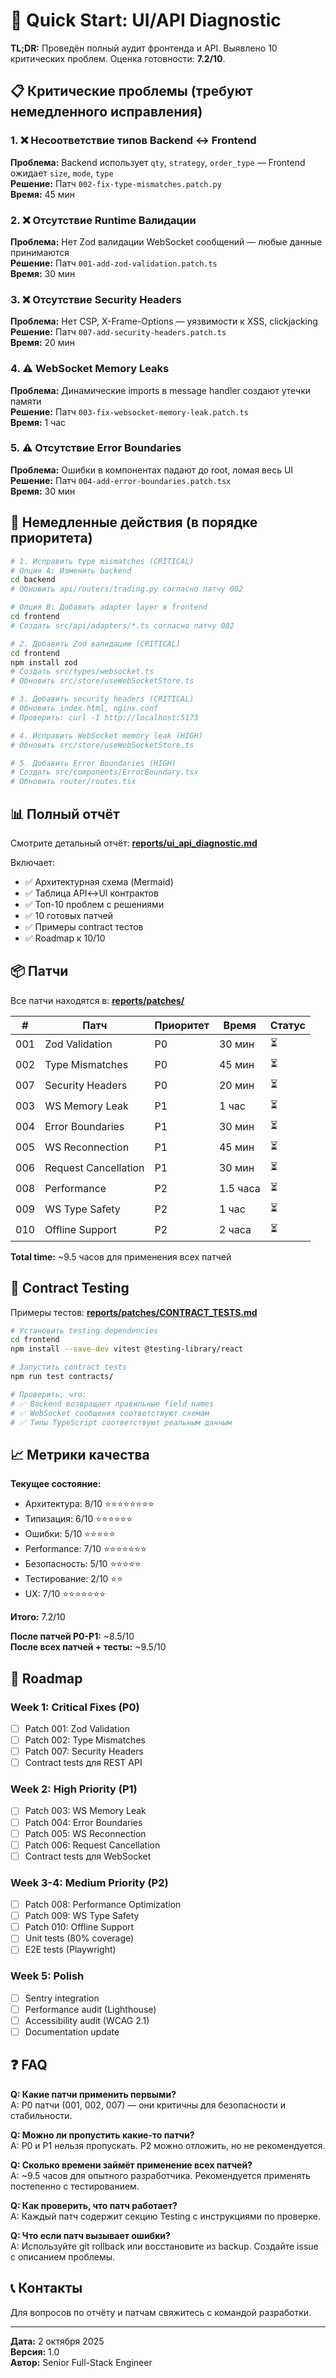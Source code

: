 # 🎯 Quick Start: UI/API Diagnostic

**TL;DR:** Проведён полный аудит фронтенда и API. Выявлено 10 критических проблем. Оценка готовности: **7.2/10**.

## 📋 Критические проблемы (требуют немедленного исправления)

### 1. ❌ Несоответствие типов Backend ↔ Frontend
**Проблема:** Backend использует `qty`, `strategy`, `order_type` — Frontend ожидает `size`, `mode`, `type`  
**Решение:** Патч `002-fix-type-mismatches.patch.py`  
**Время:** 45 мин

### 2. ❌ Отсутствие Runtime Валидации
**Проблема:** Нет Zod валидации WebSocket сообщений — любые данные принимаются  
**Решение:** Патч `001-add-zod-validation.patch.ts`  
**Время:** 30 мин

### 3. ❌ Отсутствие Security Headers
**Проблема:** Нет CSP, X-Frame-Options — уязвимости к XSS, clickjacking  
**Решение:** Патч `007-add-security-headers.patch.ts`  
**Время:** 20 мин

### 4. ⚠️ WebSocket Memory Leaks
**Проблема:** Динамические imports в message handler создают утечки памяти  
**Решение:** Патч `003-fix-websocket-memory-leak.patch.ts`  
**Время:** 1 час

### 5. ⚠️ Отсутствие Error Boundaries
**Проблема:** Ошибки в компонентах падают до root, ломая весь UI  
**Решение:** Патч `004-add-error-boundaries.patch.tsx`  
**Время:** 30 мин

## 🚀 Немедленные действия (в порядке приоритета)

```bash
# 1. Исправить type mismatches (CRITICAL)
# Опция A: Изменить backend
cd backend
# Обновить api/routers/trading.py согласно патчу 002

# Опция B: Добавить adapter layer в frontend
cd frontend
# Создать src/api/adapters/*.ts согласно патчу 002

# 2. Добавить Zod валидацию (CRITICAL)
cd frontend
npm install zod
# Создать src/types/websocket.ts
# Обновить src/store/useWebSocketStore.ts

# 3. Добавить security headers (CRITICAL)
# Обновить index.html, nginx.conf
# Проверить: curl -I http://localhost:5173

# 4. Исправить WebSocket memory leak (HIGH)
# Обновить src/store/useWebSocketStore.ts

# 5. Добавить Error Boundaries (HIGH)
# Создать src/components/ErrorBoundary.tsx
# Обновить router/routes.tsx
```

## 📊 Полный отчёт

Смотрите детальный отчёт: **[reports/ui_api_diagnostic.md](./reports/ui_api_diagnostic.md)**

Включает:
- ✅ Архитектурная схема (Mermaid)
- ✅ Таблица API↔UI контрактов
- ✅ Топ-10 проблем с решениями
- ✅ 10 готовых патчей
- ✅ Примеры contract тестов
- ✅ Roadmap к 10/10

## 📦 Патчи

Все патчи находятся в: **[reports/patches/](./reports/patches/)**

| # | Патч | Приоритет | Время | Статус |
|---|------|-----------|-------|--------|
| 001 | Zod Validation | P0 | 30 мин | ⏳ |
| 002 | Type Mismatches | P0 | 45 мин | ⏳ |
| 007 | Security Headers | P0 | 20 мин | ⏳ |
| 003 | WS Memory Leak | P1 | 1 час | ⏳ |
| 004 | Error Boundaries | P1 | 30 мин | ⏳ |
| 005 | WS Reconnection | P1 | 45 мин | ⏳ |
| 006 | Request Cancellation | P1 | 30 мин | ⏳ |
| 008 | Performance | P2 | 1.5 часа | ⏳ |
| 009 | WS Type Safety | P2 | 1 час | ⏳ |
| 010 | Offline Support | P2 | 2 часа | ⏳ |

**Total time:** ~9.5 часов для применения всех патчей

## 🧪 Contract Testing

Примеры тестов: **[reports/patches/CONTRACT_TESTS.md](./reports/patches/CONTRACT_TESTS.md)**

```bash
# Установить testing dependencies
cd frontend
npm install --save-dev vitest @testing-library/react

# Запустить contract tests
npm run test contracts/

# Проверить, что:
# ✅ Backend возвращает правильные field names
# ✅ WebSocket сообщения соответствуют схемам
# ✅ Типы TypeScript соответствуют реальным данным
```

## 📈 Метрики качества

**Текущее состояние:**
- Архитектура: 8/10 ⭐⭐⭐⭐⭐⭐⭐⭐
- Типизация: 6/10 ⭐⭐⭐⭐⭐⭐
- Ошибки: 5/10 ⭐⭐⭐⭐⭐
- Performance: 7/10 ⭐⭐⭐⭐⭐⭐⭐
- Безопасность: 5/10 ⭐⭐⭐⭐⭐
- Тестирование: 2/10 ⭐⭐
- UX: 7/10 ⭐⭐⭐⭐⭐⭐⭐

**Итого:** 7.2/10

**После патчей P0-P1:** ~8.5/10  
**После всех патчей + тесты:** ~9.5/10

## 🎯 Roadmap

### Week 1: Critical Fixes (P0)
- [ ] Patch 001: Zod Validation
- [ ] Patch 002: Type Mismatches
- [ ] Patch 007: Security Headers
- [ ] Contract tests для REST API

### Week 2: High Priority (P1)
- [ ] Patch 003: WS Memory Leak
- [ ] Patch 004: Error Boundaries
- [ ] Patch 005: WS Reconnection
- [ ] Patch 006: Request Cancellation
- [ ] Contract tests для WebSocket

### Week 3-4: Medium Priority (P2)
- [ ] Patch 008: Performance Optimization
- [ ] Patch 009: WS Type Safety
- [ ] Patch 010: Offline Support
- [ ] Unit tests (80% coverage)
- [ ] E2E tests (Playwright)

### Week 5: Polish
- [ ] Sentry integration
- [ ] Performance audit (Lighthouse)
- [ ] Accessibility audit (WCAG 2.1)
- [ ] Documentation update

## ❓ FAQ

**Q: Какие патчи применить первыми?**  
A: P0 патчи (001, 002, 007) — они критичны для безопасности и стабильности.

**Q: Можно ли пропустить какие-то патчи?**  
A: P0 и P1 нельзя пропускать. P2 можно отложить, но не рекомендуется.

**Q: Сколько времени займёт применение всех патчей?**  
A: ~9.5 часов для опытного разработчика. Рекомендуется применять постепенно с тестированием.

**Q: Как проверить, что патч работает?**  
A: Каждый патч содержит секцию Testing с инструкциями по проверке.

**Q: Что если патч вызывает ошибки?**  
A: Используйте git rollback или восстановите из backup. Создайте issue с описанием проблемы.

## 📞 Контакты

Для вопросов по отчёту и патчам свяжитесь с командой разработки.

---

**Дата:** 2 октября 2025  
**Версия:** 1.0  
**Автор:** Senior Full-Stack Engineer
